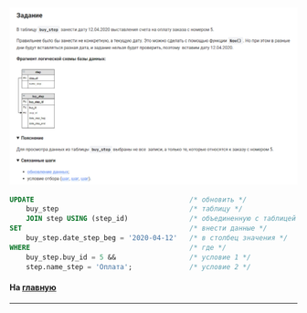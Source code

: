 

<img src="../art/2.5.8.task.png" alt="solution" >

```sql 
UPDATE                                      /* обновить */
    buy_step                                /* таблицу */
    JOIN step USING (step_id)               /* объединенную с таблицей */
SET                                         /* внести данные */
    buy_step.date_step_beg = '2020-04-12'   /* в столбец значения */
WHERE                                       /* где */
    buy_step.buy_id = 5 &&                  /* условие 1 */
    step.name_step = 'Оплата';              /* условие 2 */
```


#### На [главную](https://github.com/BEPb/stepik_sql#readme)

---


